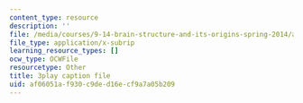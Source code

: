 ```yaml
---
content_type: resource
description: ''
file: /media/courses/9-14-brain-structure-and-its-origins-spring-2014/af06051af930c9ded16ecf9a7a05b209_555117.srt
file_type: application/x-subrip
learning_resource_types: []
ocw_type: OCWFile
resourcetype: Other
title: 3play caption file
uid: af06051a-f930-c9de-d16e-cf9a7a05b209
---
```

